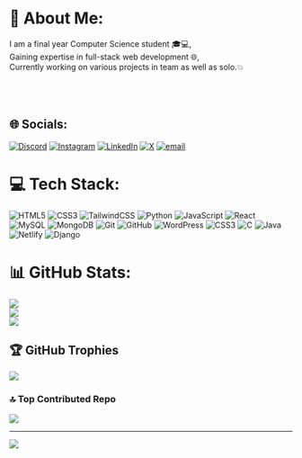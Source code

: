 # 💫 About Me:
I am a final year Computer Science student 🎓💻,<br>Gaining expertise in full-stack web development 🌐,<br>Currently working on various projects in team as well as solo.💥<br><br><br><br>


## 🌐 Socials:
[![Discord](https://img.shields.io/badge/Discord-%237289DA.svg?logo=discord&logoColor=white)](https://discord.gg/4zzKR4Gw) [![Instagram](https://img.shields.io/badge/Instagram-%23E4405F.svg?logo=Instagram&logoColor=white)](https://instagram.com/__ankit_singh23) [![LinkedIn](https://img.shields.io/badge/LinkedIn-%230077B5.svg?logo=linkedin&logoColor=white)](https://linkedin.com/in/ankit101104) [![X](https://img.shields.io/badge/X-black.svg?logo=X&logoColor=white)](https://x.com/Ankitsingh2310) [![email](https://img.shields.io/badge/Email-D14836?logo=gmail&logoColor=white)](mailto:as23022004@gmail.com) 

# 💻 Tech Stack:
![HTML5](https://img.shields.io/badge/html5-%23E34F26.svg?style=for-the-badge&logo=html5&logoColor=white) ![CSS3](https://img.shields.io/badge/css3-%231572B6.svg?style=for-the-badge&logo=css3&logoColor=white) ![TailwindCSS](https://img.shields.io/badge/tailwindcss-%2338B2AC.svg?style=for-the-badge&logo=tailwind-css&logoColor=white) ![Python](https://img.shields.io/badge/python-3670A0?style=for-the-badge&logo=python&logoColor=ffdd54) ![JavaScript](https://img.shields.io/badge/javascript-%23323330.svg?style=for-the-badge&logo=javascript&logoColor=%23F7DF1E) ![React](https://img.shields.io/badge/react-%2320232a.svg?style=for-the-badge&logo=react&logoColor=%2361DAFB) ![MySQL](https://img.shields.io/badge/mysql-4479A1.svg?style=for-the-badge&logo=mysql&logoColor=white) ![MongoDB](https://img.shields.io/badge/MongoDB-%234ea94b.svg?style=for-the-badge&logo=mongodb&logoColor=white) ![Git](https://img.shields.io/badge/git-%23F05033.svg?style=for-the-badge&logo=git&logoColor=white) ![GitHub](https://img.shields.io/badge/github-%23121011.svg?style=for-the-badge&logo=github&logoColor=white) ![WordPress](https://img.shields.io/badge/WordPress-%23117AC9.svg?style=for-the-badge&logo=WordPress&logoColor=white) ![CSS3](https://img.shields.io/badge/css3-%231572B6.svg?style=for-the-badge&logo=css3&logoColor=white) ![C](https://img.shields.io/badge/c-%2300599C.svg?style=for-the-badge&logo=c&logoColor=white) ![Java](https://img.shields.io/badge/java-%23ED8B00.svg?style=for-the-badge&logo=openjdk&logoColor=white) ![Netlify](https://img.shields.io/badge/netlify-%23000000.svg?style=for-the-badge&logo=netlify&logoColor=#00C7B7) ![Django](https://img.shields.io/badge/django-%23092E20.svg?style=for-the-badge&logo=django&logoColor=white)
# 📊 GitHub Stats:
![](https://github-readme-stats.vercel.app/api?username=Ankit101104&theme=blue_navy&hide_border=false&include_all_commits=false&count_private=false)<br/>
![](https://github-readme-streak-stats.herokuapp.com/?user=Ankit101104&theme=blue_navy&hide_border=false)<br/>
![](https://github-readme-stats.vercel.app/api/top-langs/?username=Ankit101104&theme=blue_navy&hide_border=false&include_all_commits=false&count_private=false&layout=compact)

## 🏆 GitHub Trophies
![](https://github-profile-trophy.vercel.app/?username=Ankit101104&theme=radical&no-frame=false&no-bg=true&margin-w=4)

### 🔝 Top Contributed Repo
![](https://github-contributor-stats.vercel.app/api?username=Ankit101104&limit=5&theme=dark&combine_all_yearly_contributions=true)

---
[![](https://visitcount.itsvg.in/api?id=Ankit101104&icon=0&color=0)](https://visitcount.itsvg.in)

<!-- Proudly created with GPRM ( https://gprm.itsvg.in ) -->

